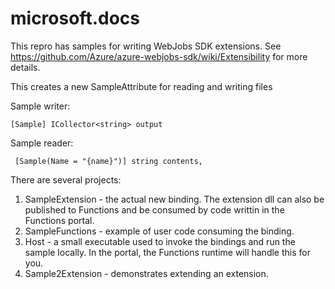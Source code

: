 # microsoft.docs

This repro has samples for writing WebJobs SDK extensions. 
See https://github.com/Azure/azure-webjobs-sdk/wiki/Extensibility for more details. 

This creates a new SampleAttribute for reading and writing files  

Sample writer:
```
[Sample] ICollector<string> output
```

Sample reader:
```
 [Sample(Name = "{name}")] string contents, 
```

There are several projects:
1. SampleExtension - the actual new binding. The extension dll can also be published to Functions and be consumed by code writtin in the Functions portal. 
2. SampleFunctions - example of user code consuming the binding. 
3. Host - a small executable used to invoke the bindings and run the sample locally.  In the portal, the Functions runtime will handle this for you. 
4. Sample2Extension - demonstrates extending an extension. 
